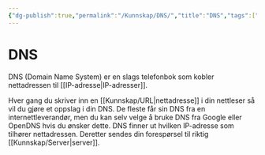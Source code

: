```yaml
---
{"dg-publish":true,"permalink":"/Kunnskap/DNS/","title":"DNS","tags":["it1","it"]}
---
```



# DNS
<abbr>DNS</abbr> (Domain Name System) er en slags telefonbok som kobler nettadressen til [[IP-adresse\|IP-adresser]]. 

Hver gang du skriver inn en [[Kunnskap/URL\|nettadresse]] i din nettleser så vil du gjøre et oppslag i din DNS. De fleste får sin DNS fra en internettleverandør, men du kan selv velge å bruke DNS fra Google eller OpenDNS hvis du ønsker dette. DNS finner ut hvilken IP-adresse som tilhører nettadressen. Deretter sendes din forespørsel til riktig [[Kunnskap/Server\|server]].
